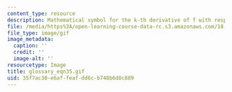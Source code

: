 ```yaml
---
content_type: resource
description: Mathematical symbol for the k-th derivative of f with respect to x
file: /media/https%3A/open-learning-course-data-rc.s3.amazonaws.com/18-013a-calculus-with-applications-spring-2005/35f7ac30e6affeafdd6cb748b6d8c889_glossary_eqn35.gif
file_type: image/gif
image_metadata:
  caption: ''
  credit: ''
  image-alt: ''
resourcetype: Image
title: glossary_eqn35.gif
uid: 35f7ac30-e6af-feaf-dd6c-b748b6d8c889
---
```

